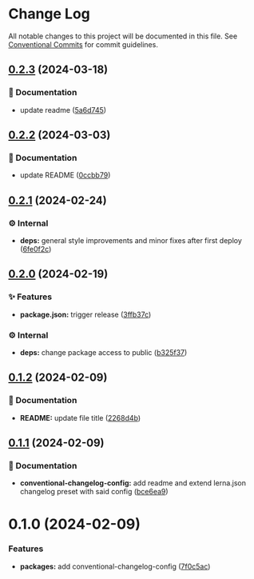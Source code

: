 # Change Log

All notable changes to this project will be documented in this file.
See [Conventional Commits](https://conventionalcommits.org) for commit guidelines.

## [0.2.3](https://github.com/exile-watch/splinters/compare/@exile-watch/conventional-changelog-config@0.2.2...@exile-watch/conventional-changelog-config@0.2.3) (2024-03-18)


### 📄 Documentation

* update readme ([5a6d745](https://github.com/exile-watch/splinters/commit/5a6d745b01482110ecfb98e4981e8ef6d8f58724))



## [0.2.2](https://github.com/exile-watch/splinters/compare/@exile-watch/conventional-changelog-config@0.2.1...@exile-watch/conventional-changelog-config@0.2.2) (2024-03-03)


### 📄 Documentation

* update README ([0ccbb79](https://github.com/exile-watch/splinters/commit/0ccbb79a1c27ee230a05dbc7f5d3401fedc8a094))



## [0.2.1](https://github.com/exile-watch/splinters/compare/@exile-watch/conventional-changelog-config@0.2.0...@exile-watch/conventional-changelog-config@0.2.1) (2024-02-24)


### ⚙️ Internal

* **deps:** general style improvements and minor fixes after first deploy ([6fe0f2c](https://github.com/exile-watch/splinters/commit/6fe0f2c7d514a8464f9f8b988b71e96dfc5a578f))



## [0.2.0](https://github.com/exile-watch/nucleus/compare/@exile-watch/conventional-changelog-config@0.1.2...@exile-watch/conventional-changelog-config@0.2.0) (2024-02-19)


### ✨ Features

* **package.json:** trigger release ([3ffb37c](https://github.com/exile-watch/nucleus/commit/3ffb37cfb433f12ae0dcf1f5336e6bbfa22b0e9e))


### ⚙️ Internal

* **deps:** change package access to public ([b325f37](https://github.com/exile-watch/nucleus/commit/b325f372d27da37865ee70f26306f79a48944597))



## [0.1.2](https://github.com/exile-watch/nucleus/compare/@exile-watch/conventional-changelog-config@0.1.1...@exile-watch/conventional-changelog-config@0.1.2) (2024-02-09)


### 📄 Documentation

* **README:** update file title ([2268d4b](https://github.com/exile-watch/nucleus/commit/2268d4bca6e602715c34b0444b1f7a9238f2770b))



## [0.1.1](https://github.com/exile-watch/nucleus/compare/@exile-watch/conventional-changelog-config@0.1.0...@exile-watch/conventional-changelog-config@0.1.1) (2024-02-09)


### 📄 Documentation

* **conventional-changelog-config:** add readme and extend lerna.json changelog preset with said config ([bce6ea9](https://github.com/exile-watch/nucleus/commit/bce6ea934d1a0f272db26124bf65152efa6760a7))



# 0.1.0 (2024-02-09)


### Features

* **packages:** add conventional-changelog-config ([7f0c5ac](https://github.com/exile-watch/nucleus/commit/7f0c5acc3376994de0d85ecbf4e8ee26714ba06b))
